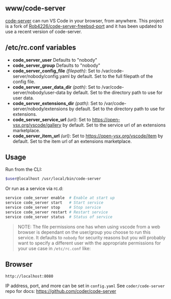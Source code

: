 ## www/code-server

[code-server](https://github.com/coder/code-server) can run VS Code
in your browser, from anywhere. This project is a fork of 
[Rob4226/code-server-freebsd-port](https://github.com/Rob4226/code-server-freebsd-port)
and it has been updated to use a recent version of code-server.

## /etc/rc.conf variables

- **code_server_user**  Defaults to "nobody"
- **code_server_group** Defaults to "nobody"
- **code_server_config_file** *(filepath)*: Set to /var/code-server/nobody/config.yaml by default. Set to the full filepath of the config file.
- **code_server_user_data_dir** *(path)*: Set to /var/code-server/nobody/user-data by default. Set to the directory path to use for user data.
- **code_server_extensions_dir** *(path)*: Set to /var/code-server/nobody/extensions by default. Set to the directory path to use for extensions.
- **code_server_service_url** *(url)*: Set to https://open-vsx.org/vscode/gallery by default. Set to the service url of an extensions marketplace.
- **code_server_item_url** *(url)*: Set to https://open-vsx.org/vscode/item by default. Set to the item url of an extensions marketplace.


## Usage

Run from the CLI:

```sh
$user@localhost /usr/local/bin/code-server
```

Or run as a service via rc.d:

```sh
service code_server enable  # Enable at start up
service code_server start   # Start service
service code_server stop    # Stop service
service code_server restart # Restart service
service code_server status  # Status of service
```

> NOTE:
> The file permissions one has when using vscode from a web browser is dependant
> on the user/group you choose to run this service. It defaults to `nobody` for
> security reasons but you will probably want to specify a different user with
> the appropriate permissions for your use case in `/etc/rc.conf` like:



## Browser

`http://localhost:8080`

IP address, port, and more can be set in `config.yaml`
See `coder/code-server` repo for docs: https://github.com/coder/code-server


